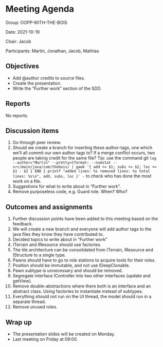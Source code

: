 # Meeting Agenda
Group: OOPP-WITH-THE-BOIS

Date: 2021-10-19

Chair: Jacob

Participants: Martin, Jonathan, Jacob, Mathias

## Objectives 
* Add @author credits to source files.
* Create the presentation.
* Write the “Further work” section of the SDD.

## Reports
No reports.

## Discussion items 
1. Go through peer review.
1. Should we create a branch for inserting these author-tags, one which we’ll all commit our own author tags to? If a merge conflict occurs, two people are taking credit for the same file? Tip: use the command git `log --author="Martin" --pretty=tformat: --numstat -- src/main/java/com/thebois/ | gawk '{ add += $1; subs += $2; loc += $1 - $2 } END { printf "added lines: %s removed lines: %s total lines: %s\n", add, subs, loc }' -` to check who has done the most work on a file.
1. Suggestions for what to write about in “Further work”.
1. Remove purposeless code, e.g. Guard role. When? Who?

## Outcomes and assignments 
1. Further discussion points have been added to this meeting based on the feedback.
1. We will create a new branch and everyone will add author tags to the java files they know they have contributed to.
1. Decided topics to write about in “Further work”
  1. ITerrain and IResource should use factories.
  1. The tile architecture can be consolidated from ITerrain, IResource and IStructure to a single type.
  1. Pawns should have to go to role stations to acquire tools for their roles.
  1. Position should be immutable, and not use IDeepClonable.
  1. Pawn subtype is unnecessary and should be removed.
  1. Segregate interface IController into two other interfaces (update and getView).
  1. Remove double-abstractions where there both is an interface and an abstract class. Using factories to instantiate instead of subtypes.
  1. Everything should not run on the UI thread, the model should run in a separate thread.
1. Remove unused roles.

## Wrap up
* The presentation slides will be created on Monday.
* Last meeting on Friday at 09:00.
